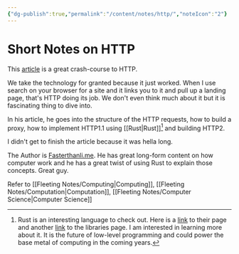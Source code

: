 ```yaml
---
{"dg-publish":true,"permalink":"/content/notes/http/","noteIcon":"2"}
---
```


# Short Notes on HTTP

This [article](https://fasterthanli.me/articles/the-http-crash-course-nobody-asked-for) is a great crash-course to HTTP.

We take the technology for granted because it just worked. When I use search on your browser for a site and it links you to it and pull up a landing page, that's HTTP doing its job. We don't even think much about it but it is fascinating thing to dive into.

In his article, he goes into the structure of the HTTP requests, how to build a proxy, how to implement HTTP1.1 using [[Rust\|Rust]][^rust] and building HTTP2. 

[^rust]: Rust is an interesting language to check out. Here is a [link](https://www.rust-lang.org/) to their page and another [link](https://lib.rs/) to the libraries page. I am interested in learning more about it. It is the future of low-level programming and could power the base metal of computing in the coming years.

I didn't get to finish the article because it was hella long. 

The Author is [Fasterthanli.me](https://fasterthanli.me/). He has great long-form content on how computer work and he has a great twist of using Rust to explain those concepts. Great guy.

Refer to [[Fleeting Notes/Computing\|Computing]], [[Fleeting Notes/Computation\|Computation]], [[Fleeting Notes/Computer Science\|Computer Science]]

